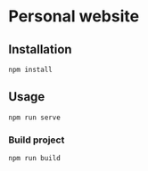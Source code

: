 # Personal website

## Installation

```
npm install
```

## Usage

```
npm run serve
```

### Build project

```
npm run build
```
